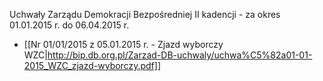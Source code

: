 Uchwały Zarządu Demokracji Bezpośredniej II kadencji - za okres 01.01.2015 r. do 06.04.2015 r.

* [[Nr 01/01/2015 z 05.01.2015 r. - Zjazd wyborczy WZC|http://bip.db.org.pl/Zarzad-DB-uchwaly/uchwa%C5%82a01-01-2015_WZC_zjazd-wyborczy.pdf]]